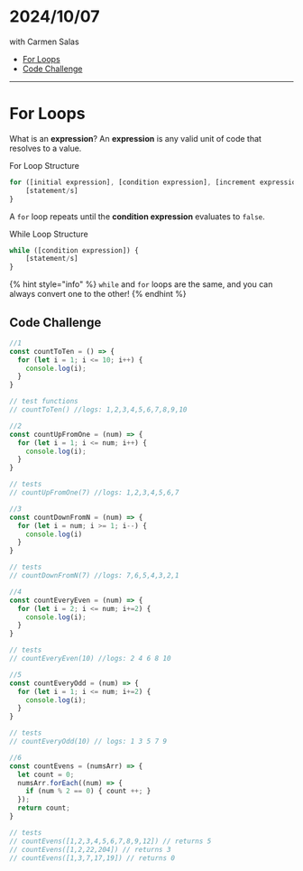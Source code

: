 # 2024/10/07
with Carmen Salas

- [For Loops](#for-loops)
- [Code Challenge](#code-challenge)
---

# For Loops

What is an **expression**?
An **expression** is any valid unit of code that resolves to a value.

For Loop Structure

```js
for ([initial expression], [condition expression], [increment expression]) {
    [statement/s]
}
```

A `for` loop repeats until the **condition expression** evaluates to `false`.

While Loop Structure

```js
while ([condition expression]) {
    [statement/s]
}
```

{% hint style="info" %}
`while` and `for` loops are the same, and you can always convert one to the other!
{% endhint %}

## Code Challenge

```js
//1
const countToTen = () => {
  for (let i = 1; i <= 10; i++) {
    console.log(i);
  }
}

// test functions
// countToTen() //logs: 1,2,3,4,5,6,7,8,9,10

//2
const countUpFromOne = (num) => {
  for (let i = 1; i <= num; i++) {
    console.log(i);
  }
}

// tests
// countUpFromOne(7) //logs: 1,2,3,4,5,6,7

//3
const countDownFromN = (num) => {
  for (let i = num; i >= 1; i--) {
    console.log(i)
  }
}

// tests
// countDownFromN(7) //logs: 7,6,5,4,3,2,1

//4
const countEveryEven = (num) => {
  for (let i = 2; i <= num; i+=2) {
    console.log(i);
  }
}

// tests
// countEveryEven(10) //logs: 2 4 6 8 10

//5 
const countEveryOdd = (num) => {
  for (let i = 1; i <= num; i+=2) {
    console.log(i);
  }
}

// tests
// countEveryOdd(10) // logs: 1 3 5 7 9

//6
const countEvens = (numsArr) => {
  let count = 0;
  numsArr.forEach((num) => {
    if (num % 2 == 0) { count ++; }
  });
  return count;
}

// tests
// countEvens([1,2,3,4,5,6,7,8,9,12]) // returns 5
// countEvens([1,2,22,204]) // returns 3
// countEvens([1,3,7,17,19]) // returns 0
```